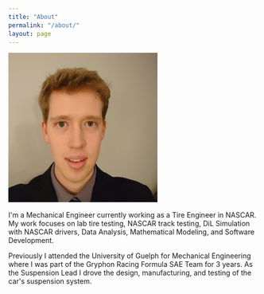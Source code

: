```yaml
---
title: "About"
permalink: "/about/"
layout: page
---
```


<img src="\assets\images\About\self.jpg" alt="self" width="300"/>

I'm a Mechanical Engineer currently working as a Tire Engineer in NASCAR. My work focuses on lab tire testing, NASCAR track testing, DiL Simulation with NASCAR drivers, Data Analysis, Mathematical Modeling, and Software Development. 

Previously I attended the University of Guelph for Mechanical Engineering where I was part of the Gryphon Racing Formula SAE Team for 3 years. As the Suspension Lead I drove the design, manufacturing, and testing of the car's suspension system.




